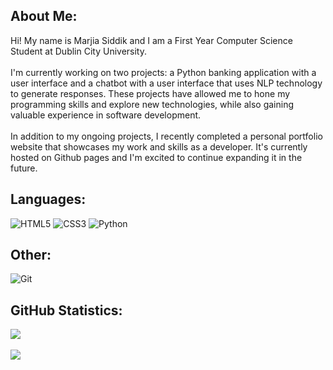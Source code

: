 ## About Me:
Hi! My name is Marjia Siddik and I am a First Year Computer Science Student at Dublin City University.
<br></br>
I'm currently working on two projects: a Python banking application with a user interface and a chatbot with a user interface that uses NLP technology to generate responses. These projects have allowed me to hone my programming skills and explore new technologies, while also gaining valuable experience in software development.
<br></br>
In addition to my ongoing projects, I recently completed a personal portfolio website that showcases my work and skills as a developer. It's currently hosted on Github pages and I'm excited to continue expanding it in the future.

## Languages:
![HTML5](https://img.shields.io/badge/html5-%23E34F26.svg?style=for-the-badge&logo=html5&logoColor=white) 
![CSS3](https://img.shields.io/badge/css3-%231572B6.svg?style=for-the-badge&logo=css3&logoColor=white)
![Python](https://img.shields.io/badge/python-3670A0?style=for-the-badge&logo=python&logoColor=ffdd54) 

## Other:
![Git](https://img.shields.io/badge/GIT-E44C30?style=for-the-badge&logo=git&logoColor=white)

## GitHub Statistics:
![](https://github-readme-stats.vercel.app/api?username=marjiasdk&theme=maroongold&hide_border=false&include_all_commits=false&count_private=false)<br/><br>
![](https://github-readme-streak-stats.herokuapp.com/?user=marjiasdk&theme=maroongold&hide_border=false)<br/>
